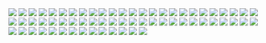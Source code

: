 
<img src="https://raw.githubusercontent.com/ono7/wallpaper/main/sun-aug-2024-00013.jpg">
<img src="https://raw.githubusercontent.com/ono7/wallpaper/main/tech.png">
<img src="https://raw.githubusercontent.com/ono7/wallpaper/main/sun-aug-2024-00008.jpg">
<img src="https://raw.githubusercontent.com/ono7/wallpaper/main/sun-aug-2024-00009.jpg">
<img src="https://raw.githubusercontent.com/ono7/wallpaper/main/sun-aug-2024-00010.jpg">
<img src="https://raw.githubusercontent.com/ono7/wallpaper/main/sun-aug-2024-00011.jpg">
<img src="https://raw.githubusercontent.com/ono7/wallpaper/main/sun-aug-2024-00012.jpg">
<img src="https://raw.githubusercontent.com/ono7/wallpaper/main/sun-aug-2024-00006.jpg">
<img src="https://raw.githubusercontent.com/ono7/wallpaper/main/sun-aug-2024-00007.jpg">
<img src="https://raw.githubusercontent.com/ono7/wallpaper/main/sun-aug-2024-00003.jpg">
<img src="https://raw.githubusercontent.com/ono7/wallpaper/main/sun-aug-2024-00004.jpg">
<img src="https://raw.githubusercontent.com/ono7/wallpaper/main/sun-aug-2024-00005.jpg">
<img src="https://raw.githubusercontent.com/ono7/wallpaper/main/sun-aug-2024-00002.jpg">
<img src="https://raw.githubusercontent.com/ono7/wallpaper/main/sun-aug-2024-00001.jpg">
<img src="https://raw.githubusercontent.com/ono7/wallpaper/main/rocks.png">
<img src="https://raw.githubusercontent.com/ono7/wallpaper/main/routine.jpg">
<img src="https://raw.githubusercontent.com/ono7/wallpaper/main/river2.jpg">
<img src="https://raw.githubusercontent.com/ono7/wallpaper/main/plants_leaves_in_the_water.jpg">
<img src="https://raw.githubusercontent.com/ono7/wallpaper/main/python-minim.png">
<img src="https://raw.githubusercontent.com/ono7/wallpaper/main/mecha-nostalgia.png">
<img src="https://raw.githubusercontent.com/ono7/wallpaper/main/a_video_game_screen_of_a_video_game_01.jpg">
<img src="https://raw.githubusercontent.com/ono7/wallpaper/main/astronaut-balloons.jpg">
<img src="https://raw.githubusercontent.com/ono7/wallpaper/main/lake_1.jpg">
<img src="https://raw.githubusercontent.com/ono7/wallpaper/main/leave-planet.jpg">
<img src="https://raw.githubusercontent.com/ono7/wallpaper/main/a_video_game_screen_of_a_video_game.jpg">
<img src="https://raw.githubusercontent.com/ono7/wallpaper/main/a_screenshot_of_a_computer_generated_image_of_planets.png">
<img src="https://raw.githubusercontent.com/ono7/wallpaper/main/a_room_with_a_desk_and_a_chair_and_a_skull_on_the_wall.jpg">
<img src="https://raw.githubusercontent.com/ono7/wallpaper/main/a_screenshot_of_a_computer.jpg">
<img src="https://raw.githubusercontent.com/ono7/wallpaper/main/a_road_with_trees_and_a_mountain_in_the_background.png">
<img src="https://raw.githubusercontent.com/ono7/wallpaper/main/a_planet_in_space_with_clouds.jpg">
<img src="https://raw.githubusercontent.com/ono7/wallpaper/main/a_mountain_with_snow_on_top_and_a_body_of_water_01.jpg">
<img src="https://raw.githubusercontent.com/ono7/wallpaper/main/a_group_of_people_standing_on_a_mountain.png">
<img src="https://raw.githubusercontent.com/ono7/wallpaper/main/a_moon_in_the_sky.png">
<img src="https://raw.githubusercontent.com/ono7/wallpaper/main/a_cartoon_of_a_couple_of_tentacles.png">
<img src="https://raw.githubusercontent.com/ono7/wallpaper/main/a_cartoon_of_jellyfish_and_coral_reef.png">
<img src="https://raw.githubusercontent.com/ono7/wallpaper/main/a_foggy_forest_with_trees_and_bushes.png">
<img src="https://raw.githubusercontent.com/ono7/wallpaper/main/a_group_of_colorful_ghosts.png">
<img src="https://raw.githubusercontent.com/ono7/wallpaper/main/a_black_and_white_photo_of_a_city.png">
<img src="https://raw.githubusercontent.com/ono7/wallpaper/main/a_blueprint_of_a_cassette_tape.png">
<img src="https://raw.githubusercontent.com/ono7/wallpaper/main/a_boat_in_the_water.jpg">
<img src="https://raw.githubusercontent.com/ono7/wallpaper/main/File_5.jpg">
<img src="https://raw.githubusercontent.com/ono7/wallpaper/main/08302024_00006.png">
<img src="https://raw.githubusercontent.com/ono7/wallpaper/main/File_1.jpg">
<img src="https://raw.githubusercontent.com/ono7/wallpaper/main/File_4.jpg">
<img src="https://raw.githubusercontent.com/ono7/wallpaper/main/08302024_00002.jpg">
<img src="https://raw.githubusercontent.com/ono7/wallpaper/main/08302024_00003.jpg">
<img src="https://raw.githubusercontent.com/ono7/wallpaper/main/08302024_00004.jpg">
<img src="https://raw.githubusercontent.com/ono7/wallpaper/main/08302024_00005.jpg">
<img src="https://raw.githubusercontent.com/ono7/wallpaper/main/08302024_00001.jpg">
<img src="https://raw.githubusercontent.com/ono7/wallpaper/main/08252024-31.jpg">
<img src="https://raw.githubusercontent.com/ono7/wallpaper/main/08252024-21.jpg">
<img src="https://raw.githubusercontent.com/ono7/wallpaper/main/08252024-30.jpg">
<img src="https://raw.githubusercontent.com/ono7/wallpaper/main/08252024-20.jpg">
<img src="https://raw.githubusercontent.com/ono7/wallpaper/main/08252024-01.png">
<img src="https://raw.githubusercontent.com/ono7/wallpaper/main/08252024-00021.png">
<img src="https://raw.githubusercontent.com/ono7/wallpaper/main/08252024-00022.jpg">
<img src="https://raw.githubusercontent.com/ono7/wallpaper/main/08252024-00023.jpg">
<img src="https://raw.githubusercontent.com/ono7/wallpaper/main/08252024-00024.jpg">
<img src="https://raw.githubusercontent.com/ono7/wallpaper/main/08232023-07.jpg">
<img src="https://raw.githubusercontent.com/ono7/wallpaper/main/08252024-00020.png">
<img src="https://raw.githubusercontent.com/ono7/wallpaper/main/08232023-05.jpg">
<img src="https://raw.githubusercontent.com/ono7/wallpaper/main/08232023-04.jpg">
<img src="https://raw.githubusercontent.com/ono7/wallpaper/main/08232023-01.jpg">
<img src="https://raw.githubusercontent.com/ono7/wallpaper/main/08232023-02.jpg">
